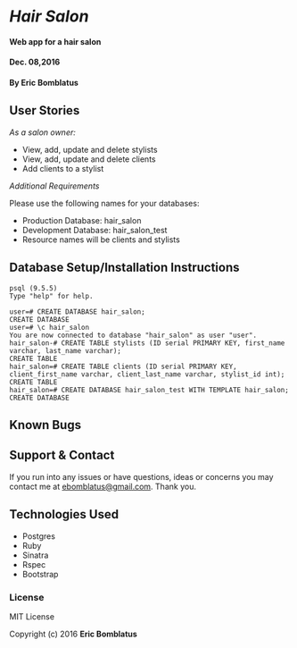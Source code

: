# _Hair Salon_

#### Web app for a hair salon
#### Dec. 08,2016

#### By **Eric Bomblatus**

## User Stories

_As a salon owner:_

* View, add, update and delete stylists
* View, add, update and delete clients
* Add clients to a stylist

_Additional Requirements_

Please use the following names for your databases:

  * Production Database: hair_salon
  * Development Database: hair_salon_test
  * Resource names will be clients and stylists

## Database Setup/Installation Instructions

```
psql (9.5.5)
Type "help" for help.

user=# CREATE DATABASE hair_salon;
CREATE DATABASE
user=# \c hair_salon
You are now connected to database "hair_salon" as user "user".
hair_salon-# CREATE TABLE stylists (ID serial PRIMARY KEY, first_name varchar, last_name varchar);
CREATE TABLE
hair_salon=# CREATE TABLE clients (ID serial PRIMARY KEY, client_first_name varchar, client_last_name varchar, stylist_id int);
CREATE TABLE
hair_salon=# CREATE DATABASE hair_salon_test WITH TEMPLATE hair_salon;
CREATE DATABASE

```

## Known Bugs

## Support & Contact

If you run into any issues or have questions, ideas or concerns you may contact me at ebomblatus@gmail.com. Thank you.

## Technologies Used

* Postgres
* Ruby
* Sinatra
* Rspec
* Bootstrap

### License

MIT License

Copyright (c) 2016 **Eric Bomblatus**
